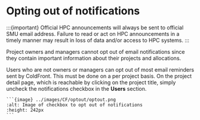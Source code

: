 # Opting out of notifications

:::{important} Official HPC announcements will always be sent to official SMU email address.
Failure to read or act on HPC announcements in a timely manner may result in loss of data and/or access
to HPC systems.
:::

Project owners and managers cannot opt out of email notifications since they contain important
information about their projects and allocations.

Users who are not owners or managers can opt out of most email reminders sent by ColdFront.
This must be done on a per project basis. On the project detail page, which is reachable
by clicking on the project title, simply uncheck the notifications checkbox in the **Users** section.

    ```{image} ../images/CF/optout/optout.png
    :alt: Image of checkbox to opt out of notifications
    :height: 242px
    ```